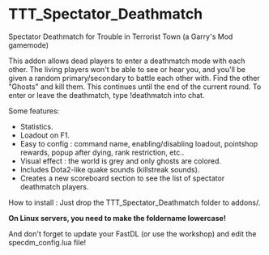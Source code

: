 TTT_Spectator_Deathmatch
========================

Spectator Deathmatch for Trouble in Terrorist Town (a Garry's Mod gamemode)

This addon allows dead players to enter a deathmatch mode with each other. The living players won't be able to see or hear you, and you'll be given a random primary/secondary to battle each other with. Find the other "Ghosts" and kill them. This continues until the end of the current round. To enter or leave the deathmatch, type !deathmatch into chat.

Some features:
- Statistics.
- Loadout on F1.
- Easy to config : command name, enabling/disabling loadout, pointshop rewards, popup after dying, rank restriction, etc..
- Visual effect : the world is grey and only ghosts are colored.
- Includes Dota2-like quake sounds (killstreak sounds).
- Creates a new scoreboard section to see the list of spectator deathmatch players.

How to install : Just drop the TTT_Spectator_Deathmatch folder to addons/.

**On Linux servers, you need to make the foldername lowercase!**

And don't forget to update your FastDL (or use the workshop) and edit the specdm_config.lua file!